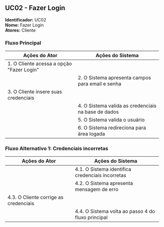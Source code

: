 ## UC02 - Fazer Login

**Identificador:** UC02  
**Nome:** Fazer Login  
**Atores:** Cliente  

### Fluxo Principal
| Ações do Ator | Ações do Sistema |
|---------------|------------------|
| 1. O Cliente acessa a opção "Fazer Login" | |
| | 2. O Sistema apresenta campos para email e senha |
| 3. O Cliente insere suas credenciais | |
| | 4. O Sistema valida as credenciais na base de dados |
| | 5. O Sistema valida o usuário |
| | 6. O Sistema redireciona para área logada |

### Fluxo Alternativo 1: Credenciais incorretas
| Ações do Ator | Ações do Sistema |
|---------------|------------------|
| | 4.1. O Sistema identifica credenciais incorretas |
| | 4.2. O Sistema apresenta mensagem de erro |
| 4.3. O Cliente corrige as credenciais | |
| | 4.4. O Sistema volta ao passo 4 do fluxo principal |

